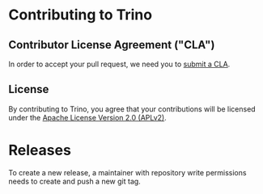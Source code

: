 # Contributing to Trino

## Contributor License Agreement ("CLA")

In order to accept your pull request, we need you to [submit a CLA](https://github.com/trinodb/cla).

## License

By contributing to Trino, you agree that your contributions will be licensed under the [Apache License Version 2.0 (APLv2)](LICENSE).

# Releases

To create a new release, a maintainer with repository write permissions needs to create and push a new git tag.
